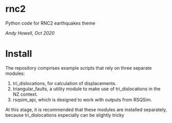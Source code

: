 # rnc2
Python code for RNC2 earthquakes theme

*Andy Howell, Oct 2020*

# Install
The repository comprises example scripts that rely on three separate modules:
   1. tri_dislocations, for calculation of displacements.
   2. triangular_faults, a utility module to make use of tri_dislocations in the NZ context.
   3. rsqsim_api, which is designed to work with outputs from RSQSim.
   
At this stage, it is recommended that these modules are installed separately, because tri_dislocations especially can be slightly tricky 
